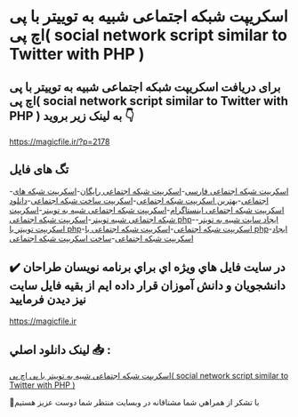# اسکریپت شبکه اجتماعی شبیه به توییتر با پی اچ پی( social network script similar to Twitter with PHP )

## برای دریافت اسکریپت شبکه اجتماعی شبیه به توییتر با پی اچ پی( social network script similar to Twitter with PHP ) به لینک زیر بروید 👇

https://magicfile.ir/?p=2178

## تگ های فایل

-[اسکریپت شبکه اجتماعی فارسی](https://magicfile.ir/product/%d8%a7%d8%b3%da%a9%d8%b1%db%8c%d9%be%d8%aa-%d8%b4%d8%a8%da%a9%d9%87-%d8%a7%d8%ac%d8%aa%d9%85%d8%a7%d8%b9%db%8c-%d8%b4%d8%a8%db%8c%d9%87-%d8%a8%d9%87-%d8%aa%d9%88%db%8c%db%8c%d8%aa%d8%b1-%d8%a8%d8%a7-%d9%be%db%8c-%d8%a7%da%86-%d9%be%db%8c/)-[اسکریپت شبکه اجتماعی رایگان](https://magicfile.ir/product/%d8%a7%d8%b3%da%a9%d8%b1%db%8c%d9%be%d8%aa-%d8%b4%d8%a8%da%a9%d9%87-%d8%a7%d8%ac%d8%aa%d9%85%d8%a7%d8%b9%db%8c-%d8%b4%d8%a8%db%8c%d9%87-%d8%a8%d9%87-%d8%aa%d9%88%db%8c%db%8c%d8%aa%d8%b1-%d8%a8%d8%a7-%d9%be%db%8c-%d8%a7%da%86-%d9%be%db%8c/)-[اسکریپت شبکه های اجتماعی](https://magicfile.ir/product/%d8%a7%d8%b3%da%a9%d8%b1%db%8c%d9%be%d8%aa-%d8%b4%d8%a8%da%a9%d9%87-%d8%a7%d8%ac%d8%aa%d9%85%d8%a7%d8%b9%db%8c-%d8%b4%d8%a8%db%8c%d9%87-%d8%a8%d9%87-%d8%aa%d9%88%db%8c%db%8c%d8%aa%d8%b1-%d8%a8%d8%a7-%d9%be%db%8c-%d8%a7%da%86-%d9%be%db%8c/)-[بهترین اسکریپت شبکه اجتماعی](https://magicfile.ir/product/%d8%a7%d8%b3%da%a9%d8%b1%db%8c%d9%be%d8%aa-%d8%b4%d8%a8%da%a9%d9%87-%d8%a7%d8%ac%d8%aa%d9%85%d8%a7%d8%b9%db%8c-%d8%b4%d8%a8%db%8c%d9%87-%d8%a8%d9%87-%d8%aa%d9%88%db%8c%db%8c%d8%aa%d8%b1-%d8%a8%d8%a7-%d9%be%db%8c-%d8%a7%da%86-%d9%be%db%8c/)-[اسکریپت ساخت شبکه اجتماعی](https://magicfile.ir/product/%d8%a7%d8%b3%da%a9%d8%b1%db%8c%d9%be%d8%aa-%d8%b4%d8%a8%da%a9%d9%87-%d8%a7%d8%ac%d8%aa%d9%85%d8%a7%d8%b9%db%8c-%d8%b4%d8%a8%db%8c%d9%87-%d8%a8%d9%87-%d8%aa%d9%88%db%8c%db%8c%d8%aa%d8%b1-%d8%a8%d8%a7-%d9%be%db%8c-%d8%a7%da%86-%d9%be%db%8c/)-[دانلود اسکریپت شبکه اجتماعی اینستاگرام](https://magicfile.ir/product/%d8%a7%d8%b3%da%a9%d8%b1%db%8c%d9%be%d8%aa-%d8%b4%d8%a8%da%a9%d9%87-%d8%a7%d8%ac%d8%aa%d9%85%d8%a7%d8%b9%db%8c-%d8%b4%d8%a8%db%8c%d9%87-%d8%a8%d9%87-%d8%aa%d9%88%db%8c%db%8c%d8%aa%d8%b1-%d8%a8%d8%a7-%d9%be%db%8c-%d8%a7%da%86-%d9%be%db%8c/)-[اسکریپت شبکه اجتماعی شبیه به توییتر](https://magicfile.ir/product/%d8%a7%d8%b3%da%a9%d8%b1%db%8c%d9%be%d8%aa-%d8%b4%d8%a8%da%a9%d9%87-%d8%a7%d8%ac%d8%aa%d9%85%d8%a7%d8%b9%db%8c-%d8%b4%d8%a8%db%8c%d9%87-%d8%a8%d9%87-%d8%aa%d9%88%db%8c%db%8c%d8%aa%d8%b1-%d8%a8%d8%a7-%d9%be%db%8c-%d8%a7%da%86-%d9%be%db%8c/)-[اسکریپت شبکه اجتماعی شبیه توییتر](https://magicfile.ir/product/%d8%a7%d8%b3%da%a9%d8%b1%db%8c%d9%be%d8%aa-%d8%b4%d8%a8%da%a9%d9%87-%d8%a7%d8%ac%d8%aa%d9%85%d8%a7%d8%b9%db%8c-%d8%b4%d8%a8%db%8c%d9%87-%d8%a8%d9%87-%d8%aa%d9%88%db%8c%db%8c%d8%aa%d8%b1-%d8%a8%d8%a7-%d9%be%db%8c-%d8%a7%da%86-%d9%be%db%8c/)-[اسکریپت شبکه اجتماعی php](https://magicfile.ir/product/%d8%a7%d8%b3%da%a9%d8%b1%db%8c%d9%be%d8%aa-%d8%b4%d8%a8%da%a9%d9%87-%d8%a7%d8%ac%d8%aa%d9%85%d8%a7%d8%b9%db%8c-%d8%b4%d8%a8%db%8c%d9%87-%d8%a8%d9%87-%d8%aa%d9%88%db%8c%db%8c%d8%aa%d8%b1-%d8%a8%d8%a7-%d9%be%db%8c-%d8%a7%da%86-%d9%be%db%8c/)-[ایجاد سایت شبیه به تویتر](https://magicfile.ir/product/%d8%a7%d8%b3%da%a9%d8%b1%db%8c%d9%be%d8%aa-%d8%b4%d8%a8%da%a9%d9%87-%d8%a7%d8%ac%d8%aa%d9%85%d8%a7%d8%b9%db%8c-%d8%b4%d8%a8%db%8c%d9%87-%d8%a8%d9%87-%d8%aa%d9%88%db%8c%db%8c%d8%aa%d8%b1-%d8%a8%d8%a7-%d9%be%db%8c-%d8%a7%da%86-%d9%be%db%8c/)-[اسکریپت توییتر با php](https://magicfile.ir/product/%d8%a7%d8%b3%da%a9%d8%b1%db%8c%d9%be%d8%aa-%d8%b4%d8%a8%da%a9%d9%87-%d8%a7%d8%ac%d8%aa%d9%85%d8%a7%d8%b9%db%8c-%d8%b4%d8%a8%db%8c%d9%87-%d8%a8%d9%87-%d8%aa%d9%88%db%8c%db%8c%d8%aa%d8%b1-%d8%a8%d8%a7-%d9%be%db%8c-%d8%a7%da%86-%d9%be%db%8c/)-[اسکریپت شبکه اجتماعی](https://magicfile.ir/product/%d8%a7%d8%b3%da%a9%d8%b1%db%8c%d9%be%d8%aa-%d8%b4%d8%a8%da%a9%d9%87-%d8%a7%d8%ac%d8%aa%d9%85%d8%a7%d8%b9%db%8c-%d8%b4%d8%a8%db%8c%d9%87-%d8%a8%d9%87-%d8%aa%d9%88%db%8c%db%8c%d8%aa%d8%b1-%d8%a8%d8%a7-%d9%be%db%8c-%d8%a7%da%86-%d9%be%db%8c/)-[اسکریپت شبکه اجتماعی با php](https://magicfile.ir/product/%d8%a7%d8%b3%da%a9%d8%b1%db%8c%d9%be%d8%aa-%d8%b4%d8%a8%da%a9%d9%87-%d8%a7%d8%ac%d8%aa%d9%85%d8%a7%d8%b9%db%8c-%d8%b4%d8%a8%db%8c%d9%87-%d8%a8%d9%87-%d8%aa%d9%88%db%8c%db%8c%d8%aa%d8%b1-%d8%a8%d8%a7-%d9%be%db%8c-%d8%a7%da%86-%d9%be%db%8c/)-[ایجاد اسکریپت شبکه اجتماعی](https://magicfile.ir/product/%d8%a7%d8%b3%da%a9%d8%b1%db%8c%d9%be%d8%aa-%d8%b4%d8%a8%da%a9%d9%87-%d8%a7%d8%ac%d8%aa%d9%85%d8%a7%d8%b9%db%8c-%d8%b4%d8%a8%db%8c%d9%87-%d8%a8%d9%87-%d8%aa%d9%88%db%8c%db%8c%d8%aa%d8%b1-%d8%a8%d8%a7-%d9%be%db%8c-%d8%a7%da%86-%d9%be%db%8c/)-[ساخت اسکریپت شبکه اجتماعی](https://magicfile.ir/product/%d8%a7%d8%b3%da%a9%d8%b1%db%8c%d9%be%d8%aa-%d8%b4%d8%a8%da%a9%d9%87-%d8%a7%d8%ac%d8%aa%d9%85%d8%a7%d8%b9%db%8c-%d8%b4%d8%a8%db%8c%d9%87-%d8%a8%d9%87-%d8%aa%d9%88%db%8c%db%8c%d8%aa%d8%b1-%d8%a8%d8%a7-%d9%be%db%8c-%d8%a7%da%86-%d9%be%db%8c/)

## ✔️ در سايت فايل هاي ويژه اي براي برنامه نويسان طراحان دانشجويان و دانش آموزان قرار داده ايم از بقيه فايل سايت نيز ديدن فرماييد

https://magicfile.ir


## لينک دانلود اصلي 📥 :

[اسکریپت شبکه اجتماعی شبیه به توییتر با پی اچ پی( social network script similar to Twitter with PHP )](https://magicfile.ir/product/%d8%a7%d8%b3%da%a9%d8%b1%db%8c%d9%be%d8%aa-%d8%b4%d8%a8%da%a9%d9%87-%d8%a7%d8%ac%d8%aa%d9%85%d8%a7%d8%b9%db%8c-%d8%b4%d8%a8%db%8c%d9%87-%d8%a8%d9%87-%d8%aa%d9%88%db%8c%db%8c%d8%aa%d8%b1-%d8%a8%d8%a7-%d9%be%db%8c-%d8%a7%da%86-%d9%be%db%8c/) 


🙏با تشکر از همراهي شما مشتاقانه در وبسایت منتظر شما دوست عزیز هستیم

